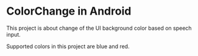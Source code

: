 # ColorChange in Android

This project is about change of the UI background color based on speech input.

Supported colors in this project are blue and red.
